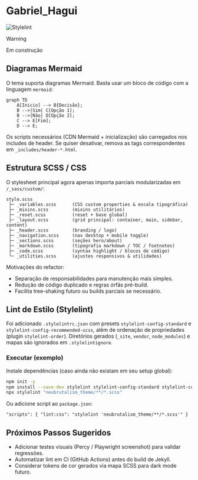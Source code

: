 # Gabriel_Hagui

![Stylelint](../.github/badges/stylelint-status.svg)

> [!WARNING]
> Em construção

## Diagramas Mermaid

O tema suporta diagramas Mermaid. Basta usar um bloco de código com a linguagem `mermaid`:

```mermaid
graph TD
	A[Inicio] --> B{Decisão};
	B -->|Sim| C[Opção 1];
	B -->|Não| D[Opção 2];
	C --> E[Fim];
	D --> E;
```

Os scripts necessários (CDN Mermaid + inicialização) são carregados nos includes de header. Se quiser desativar, remova as tags correspondentes em `_includes/header-*.html`.

## Estrutura SCSS / CSS

O stylesheet principal agora apenas importa parciais modularizadas em `/_sass/custom/`:

```
style.scss
 ├─ _variables.scss      (CSS custom properties & escala tipográfica)
 ├─ _mixins.scss         (mixins utilitários)
 ├─ _reset.scss          (reset + base global)
 ├─ _layout.scss         (grid principal: container, main, sidebar, content)
 ├─ _header.scss         (branding / logo)
 ├─ _navigation.scss     (nav desktop + mobile toggle)
 ├─ _sections.scss       (seções hero/about)
 ├─ _markdown.scss       (tipografia markdown / TOC / footnotes)
 ├─ _code.scss           (syntax highlight / blocos de código)
 └─ _utilities.scss      (ajustes responsivos & utilidades)
```

Motivações do refactor:
- Separação de responsabilidades para manutenção mais simples.
- Redução de código duplicado e regras órfãs pré-build.
- Facilita tree-shaking futuro ou builds parciais se necessário.

## Lint de Estilo (Stylelint)

Foi adicionado `.stylelintrc.json` com presets `stylelint-config-standard` e `stylelint-config-recommended-scss`, além de ordenação de propriedades (plugin `stylelint-order`). Diretórios gerados (`_site`, `vendor`, `node_modules`) e mapas são ignorados em `.stylelintignore`.

### Executar (exemplo)
Instale dependências (caso ainda não existam em seu setup global):

```bash
npm init -y
npm install --save-dev stylelint stylelint-config-standard stylelint-config-recommended-scss stylelint-order
npx stylelint "neubrutalism_theme/**/*.scss"
```

Ou adicione script ao `package.json`:

```jsonc
"scripts": { "lint:css": "stylelint 'neubrutalism_theme/**/*.scss'" }
```

## Próximos Passos Sugeridos
- Adicionar testes visuais (Percy / Playwright screenshot) para validar regressões.
- Automatizar lint em CI (GitHub Actions) antes do build de Jekyll.
- Considerar tokens de cor gerados via mapa SCSS para dark mode futuro.